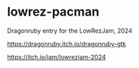 # lowrez-pacman

Dragonruby entry for the LowRezJam, 2024

https://dragonruby.itch.io/dragonruby-gtk

https://itch.io/jam/lowrezjam-2024

